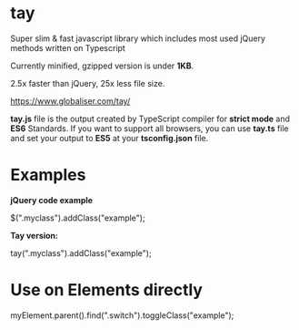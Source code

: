 # tay

Super slim & fast javascript library which includes most used jQuery methods written on Typescript

Currently minified, gzipped version is under **1KB**.

2.5x faster than jQuery, 25x less file size.

https://www.globaliser.com/tay/

**tay.js** file is the output created by TypeScript compiler for **strict mode** and **ES6** Standards. If you want to support all browsers, you can use **tay.ts** file and set your output to **ES5** at your **tsconfig.json** file.

# Examples

**jQuery code example**

$(".myclass").addClass("example");

**Tay version:**

tay(".myclass").addClass("example");

# Use on Elements directly

myElement.parent().find(".switch").toggleClass("example");


